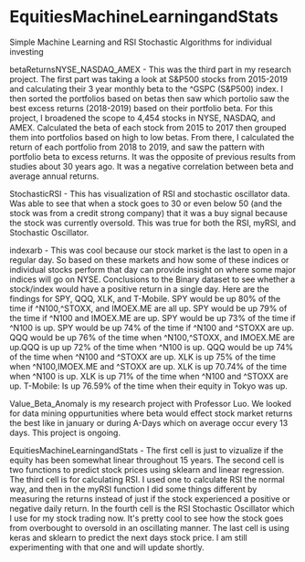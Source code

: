 # EquitiesMachineLearningandStats
Simple Machine Learning and RSI Stochastic Algorithms for individual investing

betaReturnsNYSE_NASDAQ_AMEX -  This was the third part in my research project. The first part was taking a look at S&P500 stocks from 2015-2019 and calculating their 3 year monthly beta to the ^GSPC (S&P500) index. I then sorted the portfolios based on betas then saw which portolio saw the best excess returns (2018-2019) based on their portfolio beta. For this project, I broadened the scope to 4,454 stocks in NYSE, NASDAQ, and AMEX. Calculated the beta of each stock from 2015 to 2017 then grouped them into portfolios based on high to low betas. From there, I calculated the return of each portfolio from 2018 to 2019, and saw the pattern with portfolio beta to excess returns. It was the opposite of previous results from studies about 30 years ago. It was a negative correlation between beta and average annual returns. 

StochasticRSI - This has visualization of RSI and stochastic oscillator data. Was able to see that when a stock goes to 30 or even below 50 (and the stock was from a credit strong company) that it was a buy signal because the stock was currently oversold. This was true for both the RSI, myRSI, and Stochastic Oscillator. 

indexarb - This was cool because our stock market is the last to open in a regular day. So based on these markets and how some of these indices or individual stocks perform that day can provide insight on where some major indices will go on NYSE. Conclusions to the Binary dataset to see whether a stock/index would have a positive return in a single day. Here are the findings for SPY, QQQ, XLK, and T-Mobile. SPY would be up 80% of the time if ^N100,^STOXX, and IMOEX.ME are all up. SPY would be up 79% of the time if ^N100 and IMOEX.ME are up. SPY would be up 73% of the time if ^N100 is up. SPY would be up 74% of the time if ^N100 and ^STOXX are up. QQQ would be up 76% of the time when ^N100,^STOXX, and IMOEX.ME are up.QQQ is up up 72% of the time when ^N100 is up. QQQ would be up 74% of the time when ^N100 and ^STOXX are up. XLK is up 75% of the time when ^N100,IMOEX.ME and ^STOXX are up. XLK is up 70.74% of the time when ^N100 is up. XLK is up 71% of the time when ^N100 and ^STOXX are up. T-Mobile: Is up 76.59% of the time when their equity in Tokyo was up.

Value_Beta_Anomaly is my research project with Professor Luo. We looked for data mining oppurtunities where beta would effect stock market returns the best like in january or during A-Days which on average occur every 13 days. This project is ongoing. 

EquitiesMachineLearningandStats - The first cell is just to vizualize if the equity has been somewhat linear throughout 15 years. The second cell is two functions to predict stock prices using sklearn and linear regression. The third cell is for calculating RSI. I used one to calculate RSI the normal way, and then in the myRSI function I did some things different by measuring the returns instead of just if the stock experienced a positive or negative daily return. In the fourth cell is the RSI Stochastic Oscillator which I use for my stock trading now. It's pretty cool to see how the stock goes from 
overbought to oversold in an oscillating manner. The last cell is using keras and sklearn to 
predict the next days stock price. I am still experimenting with that one and will update shortly. 


